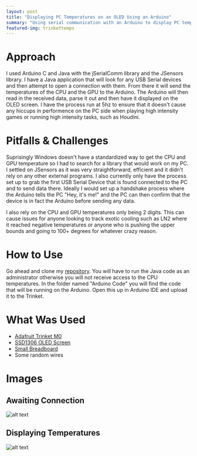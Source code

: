 ```yaml
---
layout: post
title: "Displaying PC Temperatures on an OLED Using an Arduino"
summary: "Using serial communication with an Arduino to display PC temperatures"
featured-img: trinkettemps
---
```


# Approach

I used Arduino C and Java with the jSerialComm library and the JSensors library. I have a Java application that will look for any USB Serial devices and then attempt to open a connection with them. From there it will send the temperatures of the CPU and the GPU to the Arduino. The Arduino will then read in the received data, parse it out and then have it displayed on the OLED screen. I have the process run at 5hz to ensure that it doesn't cause any hiccups in performence on the PC side when playing high intensity games or running high intensity tasks, such as Houdini. 

# Pitfalls & Challenges

Suprisingly Windows doesn't have a standardized way to get the CPU and GPU temperature so I had to search for a library that would work on my PC. I settled on JSensors as it was very straightforward, efficient and it didn't rely on any other external programs. I also currently only have the process set up to grab the first USB Serial Device that is found connected to the PC and to send data there. Ideally I would set up a handshake process where the Arduino tells the PC "Hey, it's me!" and the PC can then confirm that the device is in fact the Arduino before sending any data. 

I also rely on the CPU and GPU temperatures only being 2 digits. This can cause issues for anyone looking to track exotic cooling such as LN2 where it reached negative temperatures or anyone who is pushing the upper bounds and going to 100+ degrees for whatever crazy reason.


# How to Use

Go ahead and clone my [repository](https://github.com/CodedChai/TrinketM0DisplayTemps). You will have to run the Java code as an administrator otherwise you will not receive access to the CPU temperatures. In the folder named "Arduino Code" you will find the code that will be running on the Arduino. Open this up in Arduino IDE and upload it to the Trinket. 

# What Was Used

* [Adafruit Trinket M0](https://www.adafruit.com/product/3500)
* [SSD1306 OLED Screen](https://www.amazon.com/gp/product/B079BN2J8V/ref=ppx_yo_dt_b_asin_title_o09_s00?ie=UTF8&psc=1)
* [Small Breadboard](https://www.amazon.com/Qunqi-point-Experiment-Breadboard-5-5%C3%978-2%C3%970-85cm/dp/B0135IQ0ZC/ref=sr_1_4?keywords=small+breadboard&qid=1575236114&s=electronics&sr=1-4)
* Some random wires

# Images

## Awaiting Connection

![alt text](https://i.imgur.com/ldf5Kw5.jpg "Awaiting Connection")

## Displaying Temperatures 

![alt text](https://i.imgur.com/modyGoa.jpg "Displaying Temperatures")